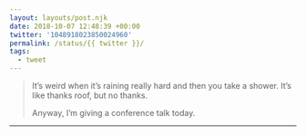 ```yaml
---
layout: layouts/post.njk
date: 2018-10-07 12:48:39 +00:00
twitter: '1048918023850024960'
permalink: /status/{{ twitter }}/
tags: 
  - tweet
---
```


> It’s weird when it’s raining really hard and then you take a shower. It’s like thanks roof, but no thanks.
> 
> Anyway, I’m giving a conference talk today.

---
